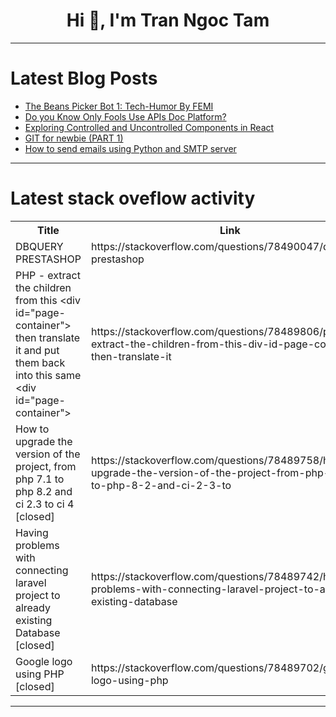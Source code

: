<h1 align="center">Hi 👋, I'm Tran Ngoc Tam</h1>

---

# Latest Blog Posts 
<!-- BLOG-POST-LIST:START -->
- [The Beans Picker Bot 1: Tech-Humor By FEMI](https://dev.to/femolacaster/the-beans-picker-bot-1-tech-humor-by-femi-42o1)
- [Do you Know Only Fools Use APIs Doc Platform?](https://dev.to/scofieldidehen/do-you-know-only-fools-use-apis-doc-platform-2afg)
- [Exploring Controlled and Uncontrolled Components in React](https://dev.to/nikuwadaskar/exploring-controlled-and-uncontrolled-components-in-react-24gl)
- [GIT for newbie &lpar;PART 1&rpar;](https://dev.to/arunkrish11/git-for-newbie-part-1-1l8b)
- [How to send emails using Python and SMTP server](https://dev.to/anuragrana/how-to-send-emails-using-python-and-smtp-server-37ki)
<!-- BLOG-POST-LIST:END -->

---

# Latest stack oveflow activity
<table>
  <tr><th>Title</th><th>Link</th></tr>
  <!-- STACKOVERFLOW:START --><tr><td>DBQUERY PRESTASHOP</td><td>https://stackoverflow.com/questions/78490047/dbquery-prestashop</td></tr><tr><td>PHP - extract the children from this &lt;div id=&quot;page-container&quot;&gt; then translate it and put them back into this same &lt;div id=&quot;page-container&quot;&gt;</td><td>https://stackoverflow.com/questions/78489806/php-extract-the-children-from-this-div-id-page-container-then-translate-it</td></tr><tr><td>How to upgrade the version of the project, from php 7.1 to php 8.2 and ci 2.3 to ci 4 [closed]</td><td>https://stackoverflow.com/questions/78489758/how-to-upgrade-the-version-of-the-project-from-php-7-1-to-php-8-2-and-ci-2-3-to</td></tr><tr><td>Having problems with connecting laravel project to already existing Database [closed]</td><td>https://stackoverflow.com/questions/78489742/having-problems-with-connecting-laravel-project-to-already-existing-database</td></tr><tr><td>Google logo using PHP [closed]</td><td>https://stackoverflow.com/questions/78489702/google-logo-using-php</td></tr><!-- STACKOVERFLOW:END -->
</table>

---


